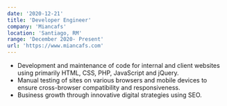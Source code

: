 ```yaml
---
date: '2020-12-21'
title: 'Developer Engineer'
company: 'Miancafs'
location: 'Santiago, RM'
range: 'December 2020- Present'
url: 'https://www.miancafs.com'
---
```


- Development and maintenance of code for internal and client websites using primarily HTML, CSS, PHP, JavaScript and jQuery.
- Manual testing of sites on various browsers and mobile devices to ensure cross-browser compatibility and responsiveness.
- Business growth through innovative digital strategies using SEO.
